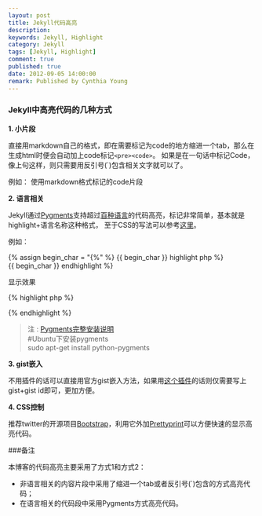 ```yaml
---
layout: post
title: Jekyll代码高亮
description: 
keywords: Jekyll, Highlight
category: Jekyll
tags: [Jekyll, Highlight]
comment: true
published: true
date: 2012-09-05 14:00:00
remark: Published by Cynthia Young
---
```


### Jekyll中高亮代码的几种方式

**1. 小片段**

直接用markdown自己的格式，即在需要标记为code的地方缩进一个tab，那么在生成html时便会自动加上code标记`<pre><code>`。
如果是在一句话中标记Code，像上句这样，则只需要用反引号(`)包含相关文字就可以了。

例如：
	使用markdown格式标记的code片段
	<script>
		alert("hello word");
	</script>


**2. 语言相关**

Jekyll通过[Pygments](http://pygments.org/)支持超过[百种语言](http://pygments.org/languages/)的代码高亮，标记非常简单，基本就是highlight+语言名称这种格式，
至于CSS的写法可以参考[这里](https://github.com/mojombo/tpw/blob/master/css/syntax.css)。

例如：

{% assign begin_char = "{%" %}
	{{ begin_char }} highlight php %}  
	<?php
		echo "hello world";
	?>
	{{ begin_char }} endhighlight %}  

显示效果

{% highlight php %}
<?php
	echo "hello world";
?>
{% endhighlight %}  


>注 : [Pygments完整安装说明](https://github.com/mojombo/jekyll/wiki/install)  
>\#Ubuntu下安装pygments  
>sudo apt-get install python-pygments  



**3. gist嵌入**

不用插件的话可以直接用官方gist嵌入方法，如果用[这个插件](https://gist.github.com/1027674)的话则仅需要写上gist+gist id即可，更加方便。



**4. CSS控制**

推荐twitter的开源项目[Bootstrap](http://twitter.github.com/bootstrap/)，利用它外加[Prettyprint](http://code.google.com/p/google-code-prettify/)可以方便快速的显示高亮代码。



###备注

本博客的代码高亮主要采用了方式1和方式2：

* 非语言相关的内容片段中采用了缩进一个tab或者反引号(`)包含的方式高亮代码；
* 在语言相关的代码段中采用Pygments方式高亮代码。


















